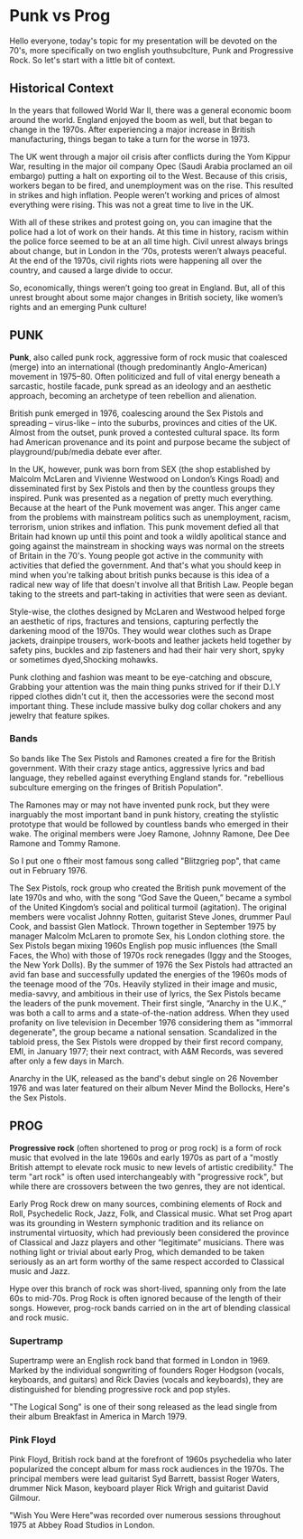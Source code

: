 # Punk vs Prog 

Hello everyone, today's topic for my presentation will be devoted on the 70's, more specifically on two english youthsubclture, Punk and Progressive Rock. So let's start with a little bit of context.

## Historical Context 

In the years that followed World War II, there was a general economic boom around the world. England enjoyed the boom as well, but that began to change in the 1970s. After experiencing a major increase in British manufacturing, things began to take a turn for the worse in 1973.

The UK went through a major oil crisis after conflicts during the Yom Kippur War, resulting in the major oil company Opec (Saudi Arabia proclamed an oil embargo) putting a halt on exporting oil to the West. Because of this crisis, workers began to be fired, and unemployment was on the rise. This resulted in strikes and high inflation. People weren’t working and prices of almost everything were rising. This was not a great time to live in the UK.

With all of these strikes and protest going on, you can imagine that the police had a lot of work on their hands. At this time in history, racism within the police force seemed to be at an all time high. Civil unrest always brings about change, but in London in the ‘70s, protests weren’t always peaceful. At the end of the 1970s, civil rights riots were happening all over the country, and caused a large divide to occur. 

So, economically, things weren’t going too great in England. But, all of this unrest brought about some major changes in British society, like women’s rights and an emerging Punk culture!

## PUNK 

**Punk**, also called punk rock, aggressive form of rock music that coalesced (merge) into an international (though predominantly Anglo-American) movement in 1975–80. Often politicized and full of vital energy beneath a sarcastic, hostile facade, punk spread as an ideology and an aesthetic approach, becoming an archetype of teen rebellion and alienation.

British punk emerged in 1976, coalescing around the Sex Pistols and spreading – virus-like – into the suburbs, provinces and cities of the UK. Almost from the outset, punk proved a contested cultural space. Its form had American provenance and its point and purpose became the subject of playground/pub/media debate ever after. 

In the UK, however, punk was born from SEX (the shop established by Malcolm McLaren and Vivienne Westwood on London’s Kings Road) and disseminated first by Sex Pistols and then by the countless groups they inspired. Punk was presented as a negation of pretty much everything. Because at the heart of the Punk movement was anger. This anger came from the problems with mainstream politics such as unemployment, racism, terrorism, union strikes and inflation. This punk movement defied all that Britain had known up until this point and took a wildly apolitical stance and going against the mainstream in shocking ways was normal on the streets of Britain in the 70's. Young people got active in the community with activities that defied the government. And that's what you should keep in mind when you're talking about british punks because is this idea of a radical new way of life that doesn't involve all that British Law. People began taking to the streets and part-taking in activities that were seen as deviant.

Style-wise, the clothes designed by McLaren and Westwood helped forge an aesthetic of rips, fractures and tensions, capturing perfectly the darkening mood of the 1970s. 
They would wear clothes such as Drape jackets, drainpipe trousers, work-boots and leather jackets held together by safety pins, buckles and zip fasteners and had their hair very short, spyky or sometimes dyed,Shocking mohawks.  

Punk clothing and fashion was meant to be eye-catching and obscure, Grabbing your attention was the main thing punks strived for if their D.I.Y ripped clothes didn't cut it, then the accessories were the second most important thing. These include massive bulky dog collar chokers and any jewelry that feature spikes. 


### Bands

So bands like The Sex Pistols and Ramones created a fire for the British government. With their crazy stage antics, aggressive lyrics and bad language, they rebelled against everything England stands for. "rebellious subculture emerging on the fringes of British Population".

The Ramones may or may not have invented punk rock, but they were inarguably the most important band in punk history, creating the stylistic prototype that would be followed by countless bands who emerged in their wake. The original members were Joey Ramone, Johnny Ramone, Dee Dee Ramone and Tommy Ramone.

So I put one o ftheir most famous song called "Blitzgrieg pop", that came out in February 1976.

The Sex Pistols, rock group who created the British punk movement of the late 1970s and who, with the song “God Save the Queen,” became a symbol of the United Kingdom’s social and political turmoil (agitation). The original members were vocalist Johnny Rotten, guitarist Steve Jones, drummer Paul Cook, and bassist Glen Matlock. 
Thrown together in September 1975 by manager Malcolm McLaren to promote Sex, his London clothing store. the Sex Pistols began mixing 1960s English pop music influences (the Small Faces, the Who) with those of 1970s rock renegades (Iggy and the Stooges, the New York Dolls). By the summer of 1976 the Sex Pistols had attracted an avid fan base and successfully updated the energies of the 1960s mods of the teenage mood of the ’70s. Heavily stylized in their image and music, media-savvy, and ambitious in their use of lyrics, the Sex Pistols became the leaders of the punk movement. Their first single, “Anarchy in the U.K.,” was both a call to arms and a state-of-the-nation address. When they used profanity on live television in December 1976 considering them as "immorral degenerate", the group became a national sensation. Scandalized in the tabloid press, the Sex Pistols were dropped by their first record company, EMI, in January 1977; their next contract, with A&M Records, was severed after only a few days in March.

 Anarchy in the UK, released as the band's debut single on 26 November 1976 and was later featured on their album Never Mind the Bollocks, Here's the Sex Pistols.

## PROG

**Progressive rock** (often shortened to prog or prog rock) is a form of rock music that evolved in the late 1960s and early 1970s as part of a "mostly British attempt to elevate rock music to new levels of artistic credibility." The term "art rock" is often used interchangeably with "progressive rock", but while there are crossovers between the two genres, they are not identical.

 Early Prog Rock drew on many sources, combining elements of Rock and Roll, Psychedelic Rock, Jazz, Folk, and Classical music. What set Prog apart was its grounding in Western symphonic tradition and its reliance on instrumental virtuosity, which had previously been considered the province of Classical and Jazz players and other “legitimate” musicians. There was nothing light or trivial about early Prog, which demanded to be taken seriously as an art form worthy of the same respect accorded to Classical music and Jazz.

Hype over this branch of rock was short-lived, spanning only from the late 60s to mid-70s. Prog Rock is often ignored because of the length of their songs. However, prog-rock bands carried on in the art of blending classical and rock music.

### Supertramp

Supertramp were an English rock band that formed in London in 1969. Marked by the individual songwriting of founders Roger Hodgson (vocals, keyboards, and guitars) and Rick Davies (vocals and keyboards), they are distinguished for blending progressive rock and pop styles.

"The Logical Song" is one of their song released as the lead single from their album Breakfast in America in March 1979.

### Pink Floyd 

Pink Floyd, British rock band at the forefront of 1960s psychedelia who later popularized the concept album for mass rock audiences in the 1970s. The principal members were lead guitarist Syd Barrett, bassist Roger Waters, drummer Nick Mason,  keyboard player Rick Wrigh and guitarist David Gilmour.

"Wish You Were Here"was recorded over numerous sessions throughout 1975 at Abbey Road Studios in London. 